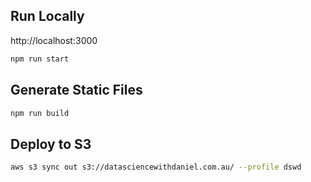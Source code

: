
## Run Locally
http://localhost:3000
```bash
npm run start
```

## Generate Static Files
```bash
npm run build
```

## Deploy to S3
```bash
aws s3 sync out s3://datasciencewithdaniel.com.au/ --profile dswd
```
